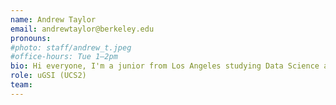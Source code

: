 ```yaml
---
name: Andrew Taylor
email: andrewtaylor@berkeley.edu
pronouns: 
#photo: staff/andrew_t.jpeg
#office-hours: Tue 1–2pm
bio: Hi everyone, I'm a junior from Los Angeles studying Data Science and CS. Can't wait to get to know you all this semester!
role: uGSI (UCS2)
team: 
---
```

